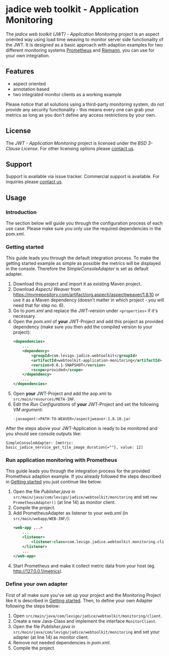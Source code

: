 # jadice web toolkit - Application Monitoring
The _jadice web toolkit (JWT) - Application Monitoring_ project is an aspect oriented way using load time weaving to monitor server side functionality of the JWT.
It is designed as a basic approach with adaption examples for two different monitoring systems [Prometheus] and [Riemann], you can use for your own integration.

## Features
- aspect oriented
- annotation based
- two integrated monitor clients as a working example

Please notice that all solutions using a third-party monitoring system, do not provide any security functionality - this means every one can grab your metrics as long as you don't define any access restrictions by your own.

## License
The _JWT - Application Monitoring_ project is licensed under the _BSD 3-Clause License_. For other licensing options please [contact us].

## Support
Support is available via issue tracker. Commercial support is available. For inquiries please [contact us].

## Usage
### Introduction
The section below will guide you through the configuration process of each use case.
Please make sure you only use the required dependencies in the pom.xml.

### Getting started
This guide leads you through the default integration process.
To make the getting started example as simple as possible the metrics will be displayed in the console.
Therefore the _SimpleConsoleAdapter_ is set as default adapter.
1. Download this project and import it as existing Maven project.
2. Download _AspectJ Weaver_ from <https://mvnrepository.com/artifact/org.aspectj/aspectjweaver/1.8.10> or use it as a Maven dependency (doesn't matter in which project - you will need that for step no. 6).
3. Go to _pom.xml_ and replace the JWT-version under `<properties>` if it's necessary.
4. Open the _pom.xml_ of **your** JWT-Project and add this project as provided dependency (make sure you then add the compiled version to your project):
	```xml
	<dependencies>
		...
		<dependency>
			<groupId>com.levigo.jadice.webtoolkit</groupId>
			<artifactId>webtoolkit-application-monitoring</artifactId>
			<version>0.0.1-SNAPSHOT</version>
			<scope>provided</scope>
		</dependency>
		...
	</dependencies>
	```
5. Open **your** JWT-Project and add the aop.xml to `src/main/resources/META-INF`.
6. Edit the _Run Configurations_ of **your** JWT-Project and set the following _VM argument_:
	```
	-javaagent:<PATH-TO-WEAVER>/aspectjweaver-1.8.10.jar
	```

After the steps above your JWT-Application is ready to be monitored and you should see console outputs like:
```
SimpleConsoleAdapter: [metric: basic_jadice_service_get_tile_image_duration{=""}, value: 12]
```

### Run application monitoring with Prometheus
This guide leads you through the integration process for the provided Prometheus adaption example.
If you already followed the steps described in [Getting started] you just continue like below:
1. Open the file _Publisher.java_ in `src/main/java/com/levigo/jadice/webtoolkit/monitoring` and set `new PrometheusAdapter()` (at line 14) as monitor client.
2. Compile the project.
3. Add PrometheusAdapter as listener to your _web.xml_ (in `src/main/webapp/WEB-INF/`):
	```xml
	<web-app ...>
		...
		<listener>
			<listener-class>com.levigo.jadice.webtoolkit.monitoring.client.PrometheusAdapter</listener-class>
		</listener>
		...
	</web-app>
	```
4. Start Prometheus and make it collect metric data from your host (eg. http://127.0.0.1/metrics).

### Define your own adapter
First of all make sure you've set up your project and the Monitoring Project like it is described in [Getting started].
Then, to define your own Adapter following the steps below:
1. Open `src/main/java/com/levigo/jadice/webtoolkit/monitoring/client`.
2. Create a new Java-Class and implement the interface `MonitorClient`.
3. Open the file _Publisher.java_ in `src/main/java/com/levigo/jadice/webtoolkit/monitoring` and set your adapter (at line 14) as monitor client.
4. Remove not needed dependencies in _pom.xml_.
5. Compile the project.

[Prometheus]: https://prometheus.io
[Riemann]: http://riemann.io
[contact us]: mailto:solutions@levigo.de
[Getting started]: #getting-started